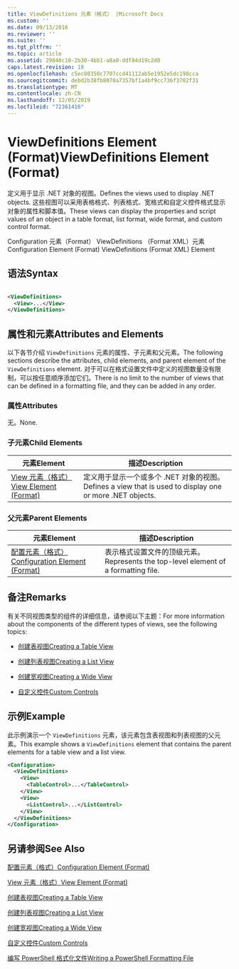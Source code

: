 ```yaml
---
title: ViewDefinitions 元素（格式） |Microsoft Docs
ms.custom: ''
ms.date: 09/13/2016
ms.reviewer: ''
ms.suite: ''
ms.tgt_pltfrm: ''
ms.topic: article
ms.assetid: 29840c10-2b30-4bb1-a8a0-ddf84d19c2d0
caps.latest.revision: 18
ms.openlocfilehash: c5ec80350c7707ccd41112ab5e1952e5dc198cca
ms.sourcegitcommit: debd2b38fb8070a7357bf1a4bf9cc736f3702f31
ms.translationtype: MT
ms.contentlocale: zh-CN
ms.lasthandoff: 12/05/2019
ms.locfileid: "72361416"
---
```

# <a name="viewdefinitions-element-format"></a><span data-ttu-id="01965-102">ViewDefinitions Element (Format)</span><span class="sxs-lookup"><span data-stu-id="01965-102">ViewDefinitions Element (Format)</span></span>

<span data-ttu-id="01965-103">定义用于显示 .NET 对象的视图。</span><span class="sxs-lookup"><span data-stu-id="01965-103">Defines the views used to display .NET objects.</span></span> <span data-ttu-id="01965-104">这些视图可以采用表格格式、列表格式、宽格式和自定义控件格式显示对象的属性和脚本值。</span><span class="sxs-lookup"><span data-stu-id="01965-104">These views can display the properties and script values of an object  in a table format, list format, wide format, and custom control format.</span></span>

<span data-ttu-id="01965-105">Configuration 元素（Format） ViewDefinitions （Format XML）元素</span><span class="sxs-lookup"><span data-stu-id="01965-105">Configuration Element (Format) ViewDefinitions (Format XML) Element</span></span>

## <a name="syntax"></a><span data-ttu-id="01965-106">语法</span><span class="sxs-lookup"><span data-stu-id="01965-106">Syntax</span></span>

```xml

<ViewDefinitions>
  <View>...</View>
</ViewDefinitions>
```

## <a name="attributes-and-elements"></a><span data-ttu-id="01965-107">属性和元素</span><span class="sxs-lookup"><span data-stu-id="01965-107">Attributes and Elements</span></span>

<span data-ttu-id="01965-108">以下各节介绍 `ViewDefinitions` 元素的属性、子元素和父元素。</span><span class="sxs-lookup"><span data-stu-id="01965-108">The following sections describe the attributes, child elements, and parent element of the `ViewDefinitions` element.</span></span> <span data-ttu-id="01965-109">对于可以在格式设置文件中定义的视图数量没有限制，可以按任意顺序添加它们。</span><span class="sxs-lookup"><span data-stu-id="01965-109">There is no limit to the number of views that can be defined in a formatting file, and they can be added in any order.</span></span>

### <a name="attributes"></a><span data-ttu-id="01965-110">属性</span><span class="sxs-lookup"><span data-stu-id="01965-110">Attributes</span></span>

<span data-ttu-id="01965-111">无。</span><span class="sxs-lookup"><span data-stu-id="01965-111">None.</span></span>

### <a name="child-elements"></a><span data-ttu-id="01965-112">子元素</span><span class="sxs-lookup"><span data-stu-id="01965-112">Child Elements</span></span>

|<span data-ttu-id="01965-113">元素</span><span class="sxs-lookup"><span data-stu-id="01965-113">Element</span></span>|<span data-ttu-id="01965-114">描述</span><span class="sxs-lookup"><span data-stu-id="01965-114">Description</span></span>|
|-------------|-----------------|
|[<span data-ttu-id="01965-115">View 元素（格式）</span><span class="sxs-lookup"><span data-stu-id="01965-115">View Element (Format)</span></span>](./view-element-format.md)|<span data-ttu-id="01965-116">定义用于显示一个或多个 .NET 对象的视图。</span><span class="sxs-lookup"><span data-stu-id="01965-116">Defines a view that is used to display one or more .NET objects.</span></span>|

### <a name="parent-elements"></a><span data-ttu-id="01965-117">父元素</span><span class="sxs-lookup"><span data-stu-id="01965-117">Parent Elements</span></span>

|<span data-ttu-id="01965-118">元素</span><span class="sxs-lookup"><span data-stu-id="01965-118">Element</span></span>|<span data-ttu-id="01965-119">描述</span><span class="sxs-lookup"><span data-stu-id="01965-119">Description</span></span>|
|-------------|-----------------|
|[<span data-ttu-id="01965-120">配置元素（格式）</span><span class="sxs-lookup"><span data-stu-id="01965-120">Configuration Element (Format)</span></span>](./configuration-element-format.md)|<span data-ttu-id="01965-121">表示格式设置文件的顶级元素。</span><span class="sxs-lookup"><span data-stu-id="01965-121">Represents the top-level element of a formatting file.</span></span>|

## <a name="remarks"></a><span data-ttu-id="01965-122">备注</span><span class="sxs-lookup"><span data-stu-id="01965-122">Remarks</span></span>

<span data-ttu-id="01965-123">有关不同视图类型的组件的详细信息，请参阅以下主题：</span><span class="sxs-lookup"><span data-stu-id="01965-123">For more information about the components of the different types of views, see the following topics:</span></span>

- [<span data-ttu-id="01965-124">创建表视图</span><span class="sxs-lookup"><span data-stu-id="01965-124">Creating a Table View</span></span>](./creating-a-table-view.md)

- [<span data-ttu-id="01965-125">创建列表视图</span><span class="sxs-lookup"><span data-stu-id="01965-125">Creating a List View</span></span>](./creating-a-list-view.md)

- [<span data-ttu-id="01965-126">创建宽视图</span><span class="sxs-lookup"><span data-stu-id="01965-126">Creating a Wide View</span></span>](./creating-a-wide-view.md)

- [<span data-ttu-id="01965-127">自定义控件</span><span class="sxs-lookup"><span data-stu-id="01965-127">Custom Controls</span></span>](./creating-custom-controls.md)

## <a name="example"></a><span data-ttu-id="01965-128">示例</span><span class="sxs-lookup"><span data-stu-id="01965-128">Example</span></span>

<span data-ttu-id="01965-129">此示例演示一个 `ViewDefinitions` 元素，该元素包含表视图和列表视图的父元素。</span><span class="sxs-lookup"><span data-stu-id="01965-129">This example shows a `ViewDefinitions` element that contains the parent elements for a table view and a list view.</span></span>

```xml
<Configuration>
  <ViewDefinitions>
    <View>
      <TableControl>...</TableControl>
    </View>
    <View>
      <ListControl>...</ListControl>
    </View>
  </ViewDefinitions>
</Configuration>
```

## <a name="see-also"></a><span data-ttu-id="01965-130">另请参阅</span><span class="sxs-lookup"><span data-stu-id="01965-130">See Also</span></span>

[<span data-ttu-id="01965-131">配置元素（格式）</span><span class="sxs-lookup"><span data-stu-id="01965-131">Configuration Element (Format)</span></span>](./configuration-element-format.md)

[<span data-ttu-id="01965-132">View 元素（格式）</span><span class="sxs-lookup"><span data-stu-id="01965-132">View Element (Format)</span></span>](./view-element-format.md)

[<span data-ttu-id="01965-133">创建表视图</span><span class="sxs-lookup"><span data-stu-id="01965-133">Creating a Table View</span></span>](./creating-a-table-view.md)

[<span data-ttu-id="01965-134">创建列表视图</span><span class="sxs-lookup"><span data-stu-id="01965-134">Creating a List View</span></span>](./creating-a-list-view.md)

[<span data-ttu-id="01965-135">创建宽视图</span><span class="sxs-lookup"><span data-stu-id="01965-135">Creating a Wide View</span></span>](./creating-a-wide-view.md)

[<span data-ttu-id="01965-136">自定义控件</span><span class="sxs-lookup"><span data-stu-id="01965-136">Custom Controls</span></span>](./creating-custom-controls.md)

[<span data-ttu-id="01965-137">编写 PowerShell 格式化文件</span><span class="sxs-lookup"><span data-stu-id="01965-137">Writing a PowerShell Formatting File</span></span>](./writing-a-powershell-formatting-file.md)
